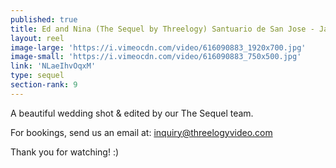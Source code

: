```yaml
---
published: true
title: Ed and Nina (The Sequel by Threelogy) Santuario de San Jose - January 2017
layout: reel
image-large: 'https://i.vimeocdn.com/video/616090883_1920x700.jpg'
image-small: 'https://i.vimeocdn.com/video/616090883_750x500.jpg'
link: 'NLaeIhvOqxM'
type: sequel
section-rank: 9
---
```

A beautiful wedding shot & edited by our The Sequel team.

For bookings, send us an email at: inquiry@threelogyvideo.com

Thank you for watching! :)

